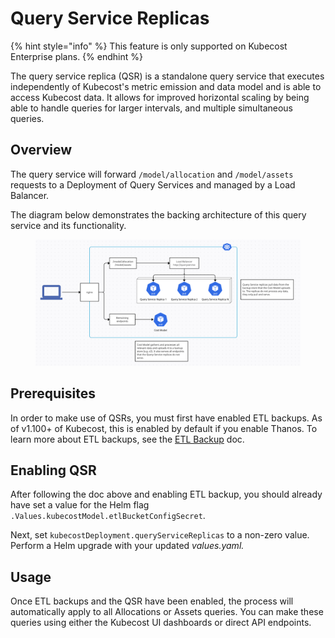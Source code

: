 # Query Service Replicas

{% hint style="info" %}
This feature is only supported on Kubecost Enterprise plans.
{% endhint %}

The query service replica (QSR) is a standalone query service that executes independently of Kubecost's metric emission and data model and is able to access Kubecost data. It allows for improved horizontal scaling by being able to handle queries for larger intervals, and multiple simultaneous queries.

## Overview

The query service will forward `/model/allocation` and `/model/assets` requests to a Deployment of Query Services and managed by a Load Balancer.

The diagram below demonstrates the backing architecture of this query service and its functionality.

<figure><img src="../../../.gitbook/assets/image (5).png" alt=""><figcaption></figcaption></figure>

## Prerequisites

In order to make use of QSRs, you must first have enabled ETL backups. As of v1.100+ of Kubecost, this is enabled by default if you enable Thanos. To learn more about ETL backups, see the [ETL Backup](https://docs.kubecost.com/install-and-configure/install/etl-backup) doc.

## Enabling QSR

After following the doc above and enabling ETL backup, you should already have set a value for the Helm flag `.Values.kubecostModel.etlBucketConfigSecret`.

Next, set `kubecostDeployment.queryServiceReplicas` to a non-zero value. Perform a Helm upgrade with your updated _values.yaml._

## Usage

Once ETL backups and the QSR have been enabled, the process will automatically apply to all Allocations or Assets queries. You can make these queries using either the Kubecost UI dashboards or direct API endpoints.
